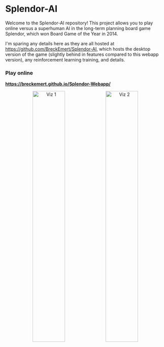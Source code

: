 # Splendor-AI

Welcome to the Splendor-AI repository! This project allows you to play online versus a superhuman AI in the long-term planning board game Splendor, which won Board Game of the Year in 2014.  

I'm sparing any details here as they are all hosted at https://github.com/BreckEmert/Splendor-AI, which hosts the desktop version of the game (slightly behind in features compared to this webapp version), any reinforcement learning training, and details.

### Play online
**https://breckemert.github.io/Splendor-Webapp/**

<p align="center">
  <img src="https://imgur.com/FZVbTyX.png" alt="Viz 1" width="45%">
  <img src="https://imgur.com/lJ8jv10.png" alt="Viz 2" width="45%">
</p>

